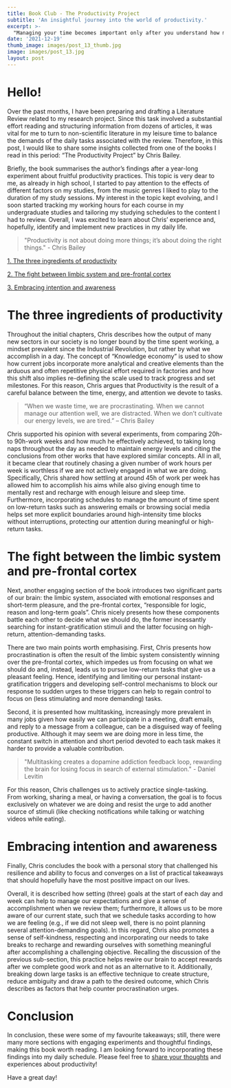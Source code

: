 ```yaml
---
title: Book Club - The Productivity Project
subtitle: 'An insightful journey into the world of productivity.'
excerpt: >-
  "Managing your time becomes important only after you understand how much energy and focus you will have throughout the day and define what you want to accomplish." (by Chris Bailey)
date: '2021-12-19'
thumb_image: images/post_13_thumb.jpg
image: images/post_13.jpg
layout: post
---
```


# Hello!

Over the past months, I have been preparing and drafting a Literature Review related to my research project. Since this task involved a substantial effort reading and structuring information from dozens of articles, it was vital for me to turn to non-scientific literature in my leisure time to balance the demands of the daily tasks associated with the review. Therefore, in this post, I would like to share some insights collected from one of the books I read in this period: “The Productivity Project” by Chris Bailey.

Briefly, the book summarises the author’s findings after a year-long experiment about fruitful productivity practices. This topic is very dear to me, as already in high school, I started to pay attention to the effects of different factors on my studies, from the music genres I liked to play to the duration of my study sessions. My interest in the topic kept evolving, and I soon started tracking my working hours for each course in my undergraduate studies and tailoring my studying schedules to the content I had to review. Overall, I was excited to learn about Chris’ experience and, hopefully, identify and implement new practices in my daily life.

> "Productivity is not about doing more things; it’s about doing the right things." - Chris Bailey

[1. The three ingredients of productivity](#cook_productivity)

[2. The fight between limbic system and pre-frontal cortex](#logic_vs_pleasure)

[3. Embracing intention and awareness](#intention_awareness)


# <a name="cook_productivity">The three ingredients of productivity</a>

Throughout the initial chapters, Chris describes how the output of many new sectors in our society is no longer bound by the time spent working, a mindset prevalent since the Industrial Revolution, but rather by what we accomplish in a day. The concept of “Knowledge economy” is used to show how current jobs incorporate more analytical and creative elements than the arduous and often repetitive physical effort required in factories and how this shift also implies re-defining the scale used to track progress and set milestones. For this reason, Chris argues that Productivity is the result of a careful balance between the time, energy, and attention we devote to tasks.

> “When we waste time, we are procrastinating. When we cannot manage our attention well, we are distracted. When we don’t cultivate our energy levels, we are tired.” – Chris Bailey

Chris supported his opinion with several experiments, from comparing 20h- to 90h-work weeks and how much he effectively achieved, to taking long naps throughout the day as needed to maintain energy levels and citing the conclusions from other works that have explored similar concepts. All in all, it became clear that routinely chasing a given number of work hours per week is worthless if we are not actively engaged in what we are doing. Specifically, Chris shared how settling at around 45h of work per week has allowed him to accomplish his aims while also giving enough time to mentally rest and recharge with enough leisure and sleep time. Furthermore, incorporating schedules to manage the amount of time spent on low-return tasks such as answering emails or browsing social media helps set more explicit boundaries around high-intensity time blocks without interruptions, protecting our attention during meaningful or high-return tasks.


# <a name="logic_vs_pleasure">The fight between the limbic system and pre-frontal cortex</a>

Next, another engaging section of the book introduces two significant parts of our brain: the limbic system, associated with emotional responses and short-term pleasure, and the pre-frontal cortex, “responsible for logic, reason and long-term goals”. Chris nicely presents how these components battle each other to decide what we should do, the former incessantly searching for instant-gratification stimuli and the latter focusing on high-return, attention-demanding tasks.

There are two main points worth emphasising. First, Chris presents how procrastination is often the result of the limbic system consistently winning over the pre-frontal cortex, which impedes us from focusing on what we should do and, instead, leads us to pursue low-return tasks that give us a pleasant feeling. Hence, identifying and limiting our personal instant-gratification triggers and developing self-control mechanisms to block our response to sudden urges to these triggers can help to regain control to focus on (less stimulating and more demanding) tasks.

Second, it is presented how multitasking, increasingly more prevalent in many jobs given how easily we can participate in a meeting, draft emails, and reply to a message from a colleague, can be a disguised way of feeling productive. Although it may seem we are doing more in less time, the constant switch in attention and short period devoted to each task makes it harder to provide a valuable contribution.

> "Multitasking creates a dopamine addiction feedback loop, rewarding the brain for losing focus in search of external stimulation." - Daniel Levitin

For this reason, Chris challenges us to actively practice single-tasking. From working, sharing a meal, or having a conversation, the goal is to focus exclusively on whatever we are doing and resist the urge to add another source of stimuli (like checking notifications while talking or watching videos while eating).


# <a name="intention_awareness">Embracing intention and awareness</a>

Finally, Chris concludes the book with a personal story that challenged his resilience and ability to focus and converges on a list of practical takeaways that should hopefully have the most positive impact on our lives.

Overall, it is described how setting (three) goals at the start of each day and week can help to manage our expectations and give a sense of accomplishment when we review them; furthermore, it allows us to be more aware of our current state, such that we schedule tasks according to how we are feeling (e.g., if we did not sleep well, there is no point planning several attention-demanding goals). In this regard, Chris also promotes a sense of self-kindness, respecting and incorporating our needs to take breaks to recharge and rewarding ourselves with something meaningful after accomplishing a challenging objective. Recalling the discussion of the previous sub-section, this practice helps rewire our brain to accept rewards after we complete good work and not as an alternative to it. Additionally, breaking down large tasks is an effective technique to create structure, reduce ambiguity and draw a path to the desired outcome, which Chris describes as factors that help counter procrastination urges.


# Conclusion

In conclusion, these were some of my favourite takeaways; still, there were many more sections with engaging experiments and thoughtful findings, making this book worth reading. I am looking forward to incorporating these findings into my daily schedule. Please feel free to [share your thoughts](https://twitter.com/_franciscomcm) and experiences about productivity!

Have a great day!
